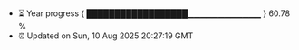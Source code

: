 - ⏳ Year progress { ██████████████████▁▁▁▁▁▁▁▁▁▁▁▁ } 60.78 %
- ⏰ Updated on Sun, 10 Aug 2025 20:27:19 GMT

